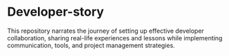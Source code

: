 # Developer-story
 This repository narrates the journey of setting up effective developer collaboration, sharing real-life experiences and lessons while implementing communication, tools, and project management strategies.
